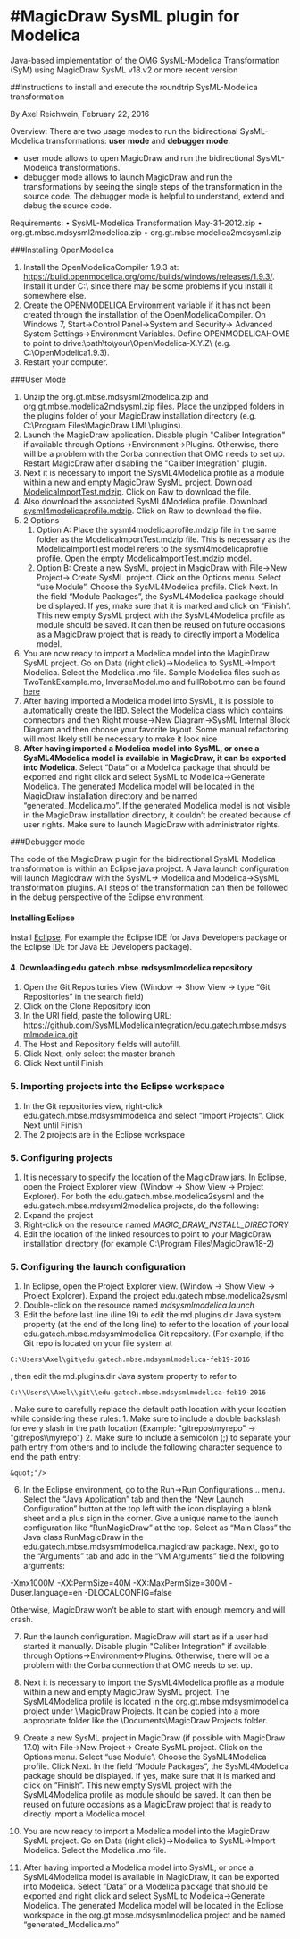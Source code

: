 #MagicDraw SysML plugin for Modelica
===============================

Java-based implementation of the OMG SysML-Modelica Transformation (SyM) using MagicDraw SysML v18.v2 or more recent version


##Instructions to install and execute the roundtrip SysML-Modelica transformation

By Axel Reichwein, February 22, 2016

Overview: There are two usage modes to run the bidirectional SysML-Modelica transformations: **user mode** and **debugger mode**. 
- user mode allows to open MagicDraw and run the bidirectional SysML-Modelica transformations. 
- debugger mode allows to launch MagicDraw and run the transformations by seeing the single steps of the transformation in the source code. The debugger mode is helpful to understand, extend and debug the source code.

Requirements: 
•	SysML-Modelica Transformation May-31-2012.zip 
•	org.gt.mbse.mdsysml2modelica.zip 
•	org.gt.mbse.modelica2mdsysml.zip 


###Installing OpenModelica

1. Install the OpenModelicaCompiler 1.9.3 at: https://build.openmodelica.org/omc/builds/windows/releases/1.9.3/. Install it under C:\ since there may be some problems if you install it somewhere else.
2. Create the OPENMODELICA Environment variable if it has not been created through the installation of the OpenModelicaCompiler. On Windows 7, Start->Control Panel->System and Security-> Advanced System Settings->Environment Variables. Define OPENMODELICAHOME to point to drive:\path\to\your\OpenModelica-X.Y.Z\ (e.g. C:\OpenModelica1.9.3\). 
3. Restart your computer.


###User Mode

1.	Unzip the org.gt.mbse.mdsysml2modelica.zip and org.gt.mbse.modelica2mdsysml.zip files. Place the unzipped folders in the plugins folder of your MagicDraw installation directory (e.g. C:\Program Files\MagicDraw UML\plugins).
2.	Launch the MagicDraw application. Disable plugin "Caliber Integration" if available through Options->Environment->Plugins. Otherwise, there will be a problem with the Corba connection that OMC needs to set up. Restart MagicDraw after disabling the "Caliber Integration" plugin.
3.	Next it is necessary to import the SysML4Modelica profile as a module within a new and empty MagicDraw SysML project. Download  [ModelicaImportTest.mdzip](/edu.gatech.mbse.mdsysml2modelica/MagicDraw%20Projects/ModelicaImportTest.mdzip). Click on Raw to download the file.
4.	Also download the associated SysML4Modelica profile. Download  [sysml4modelicaprofile.mdzip](/edu.gatech.mbse.mdsysml2modelica/MagicDraw%20Projects/sysml4modelicaprofile.mdzip). Click on Raw to download the file. 
5.	2 Options
	1. Option A: Place the sysml4modelicaprofile.mdzip file in the same folder as the ModelicaImportTest.mdzip file. This is necessary as the ModelicaImportTest model refers to the sysml4modelicaprofile profile. Open the empty ModelicaImportTest.mdzip model. 
	2. Option B: Create a new SysML project in MagicDraw with File->New Project-> Create SysML project. Click on the Options menu. Select “use Module”. Choose the SysML4Modelica profile. Click Next. In the field “Module Packages”, the SysML4Modelica package should be displayed. If yes, make sure that it is marked and click on “Finish”. This new empty SysML project with the SysML4Modelica profile as module should be saved. It can then be reused on future occasions as a MagicDraw project that is ready to directly import a Modelica model.
6. You are now ready to import a Modelica model into the MagicDraw SysML project. Go on Data (right click)->Modelica to SysML->Import Modelica. Select the Modelica .mo file. Sample Modelica files such as TwoTankExample.mo, InverseModel.mo and fullRobot.mo can be found [here](/edu.gatech.mbse.mdsysml2modelica/Modelica%20models)
7. After having imported a Modelica model into SysML, it is possible to automatically create the IBD. Select the Modelica class which contains connectors and then Right mouse->New Diagram->SysML Internal Block Diagram and then choose your favorite layout. Some manual refactoring will most likely still be necessary to make it look nice
8. **After having imported a Modelica model into SysML, or once a SysML4Modelica model is available in MagicDraw, it can be exported into Modelica**. Select “Data” or a Modelica package that should be exported and right click and select SysML to Modelica->Generate Modelica. The generated Modelica model will be located in the MagicDraw installation directory and be named “generated_Modelica.mo”. If the generated Modelica model is not visible in the MagicDraw installation directory, it couldn’t be created because of user rights. Make sure to launch MagicDraw with administrator rights. 




###Debugger mode 

The code of the MagicDraw plugin for the bidirectional SysML-Modelica transformation is within an Eclipse java project. A Java launch configuration will launch Magicdraw with the SysML-> Modelica and Modelica->SysML transformation plugins. All steps of the transformation can then be followed in the debug perspective of the Eclipse environment. 

#### Installing Eclipse

Install [Eclipse](http://www.eclipse.org/downloads/). For example the Eclipse IDE for Java Developers package or the 
Eclipse IDE for Java EE Developers package).


#### 4.	Downloading edu.gatech.mbse.mdsysmlmodelica repository 

1.	Open the Git Repositories View (Window -> Show View -> type “Git Repositories” in the search field)
2.	Click on the Clone Repository icon  
3.	In the URI field, paste the following URL: https://github.com/SysMLModelicaIntegration/edu.gatech.mbse.mdsysmlmodelica.git 
4.	The Host and Repository fields will autofill. 
5.	Click Next, only select the master branch
6.	Click Next until Finish.


### 5.	Importing projects into the Eclipse workspace

1.	In the Git repositories view, right-click edu.gatech.mbse.mdsysmlmodelica and select “Import Projects”. Click Next until Finish
2.	The 2 projects are in the Eclipse workspace

### 5.	Configuring projects 

1. It is necessary to specify the location of the MagicDraw jars. In Eclipse, open the Project Explorer view. (Window → Show View → Project Explorer). For both the edu.gatech.mbse.modelica2sysml and the edu.gatech.mbse.mdsysml2modelica projects, do the following:
2. Expand the project
2. Right-click on the resource named *MAGIC_DRAW_INSTALL_DIRECTORY*
3. Edit the location of the linked resources to point to your MagicDraw installation directory (for example C:\Program Files\MagicDraw18-2)

### 5.	Configuring the launch configuration 

1. In Eclipse, open the Project Explorer view. (Window → Show View → Project Explorer). Expand the project edu.gatech.mbse.modelica2sysml
2. Double-click on the resource named *mdsysmlmodelica.launch*
3. Edit the before last line (line 19) to edit the md.plugins.dir Java system property (at the end of the long line) to refer to the location of your local edu.gatech.mbse.mdsysmlmodelica Git repository. (For example, if the Git repo is located on your file system at
 ```text 
C:\Users\Axel\git\edu.gatech.mbse.mdsysmlmodelica-feb19-2016
```
, then edit the md.plugins.dir Java system property to refer to 
 ```text 
C:\\Users\\Axel\\git\\edu.gatech.mbse.mdsysmlmodelica-feb19-2016
```
. Make sure to carefully replace the default path location with your location while considering these rules:
	1. Make sure to include a double backslash for every slash in the path location (Example: "gitrepos\myrepo" -> "gitrepos\\\\myrepo")
	2. Make sure to include a semicolon (;) to separate your path entry from others and to include the following character sequence to end the path entry: 
 ```text
&quot;"/>
```


 

6.	In the Eclipse environment, go to the Run->Run Configurations… menu. Select the “Java Application” tab and then the “New Launch Configuration” button at the top left with the icon displaying a blank sheet and a plus sign in the corner. Give a unique name to the launch configuration like “RunMagicDraw” at the top. Select as “Main Class” the Java class RunMagicDraw in the edu.gatech.mbse.mdsysmlmodelica.magicdraw package. Next, go to the “Arguments” tab and add in the “VM Arguments” field the following arguments: 

-Xmx1000M -XX:PermSize=40M -XX:MaxPermSize=300M -Duser.language\=en -DLOCALCONFIG\=false

Otherwise, MagicDraw won’t be able to start with enough memory and will crash.
 	   		  
7.	Run the launch configuration. MagicDraw will start as if a user had started it manually. Disable plugin "Caliber Integration" if available through Options->Environment->Plugins. Otherwise, there will be a problem with the Corba connection that OMC needs to set up.
 
8.	Next it is necessary to import the SysML4Modelica profile as a module within a new and empty MagicDraw SysML project. The SysML4Modelica profile is located in the org.gt.mbse.mdsysmlmodelica project under \MagicDraw Projects. It can be copied into a more appropriate folder like the \Documents\MagicDraw Projects folder.


9.	Create a new SysML project in MagicDraw (if possible with MagicDraw 17.0) with File->New Project-> Create SysML project. Click on the Options menu. Select “use Module”. Choose the SysML4Modelica profile. Click Next. In the field “Module Packages”, the SysML4Modelica package should be displayed. If yes, make sure that it is marked and click on “Finish”. This new empty SysML project with the SysML4Modelica profile as module should be saved. It can then be reused on future occasions as a MagicDraw project that is ready to directly import a Modelica model.
 	 	 

10.	You are now ready to import a Modelica model into the MagicDraw SysML project. Go on Data (right click)->Modelica to SysML->Import Modelica. Select the Modelica .mo file. 

 	 	 


11.	After having imported a Modelica model into SysML, or once a SysML4Modelica model is available in MagicDraw, it can be exported into Modelica. Select “Data” or a Modelica package that should be exported and right click and select SysML to Modelica->Generate Modelica. The generated Modelica model will be located in the Eclipse workspace in the org.gt.mbse.mdsysmlmodelica project and be named “generated_Modelica.mo”
 


